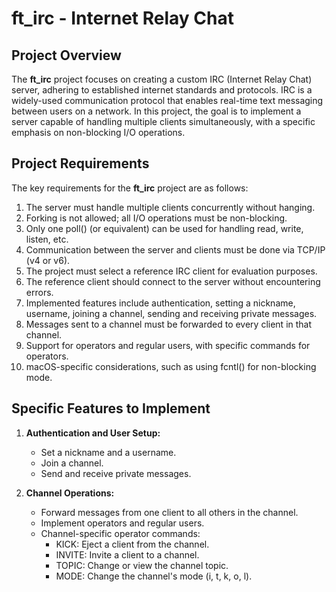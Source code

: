 # ft_irc - Internet Relay Chat

## Project Overview

The **ft_irc** project focuses on creating a custom IRC (Internet Relay Chat) server, adhering to established internet standards and protocols. IRC is a widely-used communication protocol that enables real-time text messaging between users on a network. In this project, the goal is to implement a server capable of handling multiple clients simultaneously, with a specific emphasis on non-blocking I/O operations.

## Project Requirements

The key requirements for the **ft_irc** project are as follows:

1. The server must handle multiple clients concurrently without hanging.
2. Forking is not allowed; all I/O operations must be non-blocking.
3. Only one poll() (or equivalent) can be used for handling read, write, listen, etc.
4. Communication between the server and clients must be done via TCP/IP (v4 or v6).
5. The project must select a reference IRC client for evaluation purposes.
6. The reference client should connect to the server without encountering errors.
7. Implemented features include authentication, setting a nickname, username, joining a channel, sending and receiving private messages.
8. Messages sent to a channel must be forwarded to every client in that channel.
9. Support for operators and regular users, with specific commands for operators.
10. macOS-specific considerations, such as using fcntl() for non-blocking mode.

## Specific Features to Implement

1. **Authentication and User Setup:**
   - Set a nickname and a username.
   - Join a channel.
   - Send and receive private messages.

2. **Channel Operations:**
   - Forward messages from one client to all others in the channel.
   - Implement operators and regular users.
   - Channel-specific operator commands:
      - KICK: Eject a client from the channel.
      - INVITE: Invite a client to a channel.
      - TOPIC: Change or view the channel topic.
      - MODE: Change the channel's mode (i, t, k, o, l).
